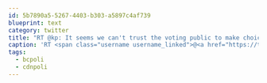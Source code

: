 ```yaml
---
id: 5b7890a5-5267-4403-b303-a5897c4af739
blueprint: text
category: twitter
title: "RT @kp: It seems we can't trust the voting public to make choices that are right for society. #HST #bcpoli #cdnpoli"
caption: 'RT <span class="username username_linked">@<a href="https://twitter.com/kp" title="Kyle Pickering">kp</a></span>: It seems we can''t trust the voting public to make choices that are right for society. <span class="hashtag hashtag_local">#<a href="http://tweettemp.darylchymko.ca/?tag=hst">HST</a> <span class="hashtag hashtag_local">#<a href="http://tweettemp.darylchymko.ca/?tag=bcpoli">bcpoli</a> <span class="hashtag hashtag_local">#<a href="http://tweettemp.darylchymko.ca/?tag=cdnpoli">cdnpoli</a>'
tags:
  - bcpoli
  - cdnpoli
---
```

